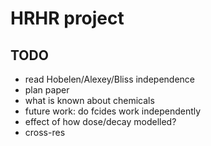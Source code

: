 # HRHR project

## TODO
- read Hobelen/Alexey/Bliss independence
- plan paper
- what is known about chemicals
- future work: do fcides work independently
- effect of how dose/decay modelled?
- cross-res
